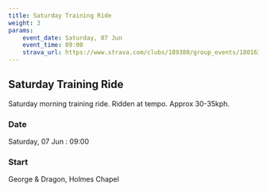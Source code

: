 ```yaml
---
title: Saturday Training Ride
weight: 3
params:
    event_date: Saturday, 07 Jun
    event_time: 09:00
    strava_url: https://www.strava.com/clubs/189380/group_events/1801637
---
```


## Saturday Training Ride 

Saturday morning training ride. Ridden at tempo. Approx 30-35kph.

### Date

Saturday, 07 Jun : 09:00

### Start

George &amp; Dragon, Holmes Chapel



